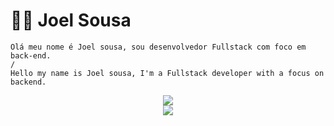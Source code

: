 # :man_technologist: Joel Sousa


<!-- 
[![Linkedin Badge](https://img.shields.io/badge/-LinkedIn-blue?style=flat&logo=Linkedin&logoColor=white&link=https://www.linkedin.com/in/luiz-carlos-abbott-galvão-neto-21a93b148/)](https://www.linkedin.com/in/wender-g-a95847ba/)
[![Facebook Badge](https://img.shields.io/badge/-Facebook-0078D4?style=flat&logo=facebook&logoColor=white&link=https://www.facebook.com/wender.galan)](https://www.facebook.com/wender.galan)
[![Instagram Badge](https://img.shields.io/badge/-Instagram-E4405F?style=flat&logo=instagram&logoColor=white&link=https://www.instagram.com/wendergalan/)](https://www.instagram.com/wendergalan/)
[![Whatsapp Badge](https://img.shields.io/badge/-Whatsapp-4CA143?style=flat&labelColor=4CA143&logo=whatsapp&logoColor=white&link=https://api.whatsapp.com/send?phone=5567981121278&text=Ol%C3%A1%20Wender,%20peguei%20seu%20n%C3%BAmero%20no%20github!)](https://api.whatsapp.com/send?phone=5567981121278&text=Ol%C3%A1%20Wender,%20peguei%20seu%20n%C3%BAmero%20no%20github!)
[![Telegram Badge](https://img.shields.io/badge/-Telegram-1ca0f1?style=flat&labelColor=1ca0f1&logo=telegram&logoColor=white&link=https://t.me/wendergalan)](https://t.me/wendergalan)
[![Gmail Badge](https://img.shields.io/badge/-Gmail-c14438?style=flat&logo=Gmail&logoColor=white&link=mailto:wendergalam@gmail.com)](mailto:wendergalam@gmail.com)
[![Hotmail Badge](https://img.shields.io/badge/-Hotmail-0078D4?style=flat&logo=microsoft-outlook&logoColor=white&link=mailto:wendergalan2014@hotmail.com)](mailto:wendergalan2014@hotmail.com)
-->
    Olá meu nome é Joel sousa, sou desenvolvedor Fullstack com foco em back-end.
    /
    Hello my name is Joel sousa, I'm a Fullstack developer with a focus on backend.

<p align="center"> 
    <a><img src="https://github-readme-stats.vercel.app/api/top-langs/?username=joel-sousa&layout=compact&show_icons=true&exclude_repo=Feminicidio-JS,AdoCao-JS,SGT-JS&locale=pt-br" /></a>
    <br/>
 <a><img src="https://github-readme-stats.vercel.app/api?username=joel-sousa&hide=contribs&locale=pt-br&show_icons=true&rank_icon=github" /></a>
  
</p>
